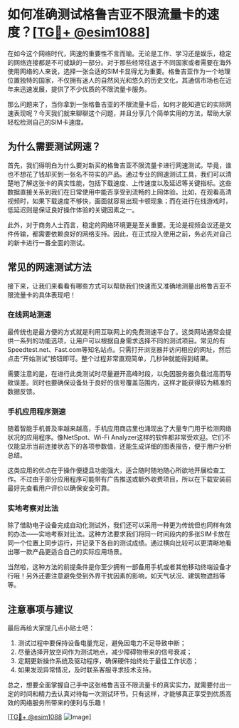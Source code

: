 # 如何准确测试格鲁吉亚不限流量卡的速度？[[TG💪+ @esim1088](https://t.me/s/esim1088)]

在如今这个网络时代，网速的重要性不言而喻。无论是工作、学习还是娱乐，稳定的网络连接都是不可或缺的一部分。对于那些经常往返于不同国家或者需要在海外使用网络的人来说，选择一张合适的SIM卡显得尤为重要。格鲁吉亚作为一个地理位置独特的国家，不仅拥有迷人的自然风光和悠久的历史文化，其通信市场也在近年来迅速发展，提供了不少优质的不限流量卡服务。

那么问题来了，当你拿到一张格鲁吉亚的不限流量卡后，如何才能知道它的实际网速表现呢？今天我们就来聊聊这个问题，并且分享几个简单实用的方法，帮助大家轻松检测自己的SIM卡速度。

## 为什么需要测试网速？

首先，我们得明白为什么要对新买的格鲁吉亚不限流量卡进行网速测试。毕竟，谁也不想花了钱却买到一张名不符实的产品。通过专业的网速测试工具，我们可以清楚地了解这张卡的真实性能，包括下载速度、上传速度以及延迟等关键指标。这些数据直接关系到我们在日常使用中能否享受到流畅的上网体验。比如，在观看高清视频时，如果下载速度不够快，画面就容易出现卡顿现象；而在进行在线游戏时，低延迟则是保证良好操作体验的关键因素之一。

此外，对于商务人士而言，稳定的网络环境更是至关重要。无论是视频会议还是文件传输，都需要依赖良好的网络支持。因此，在正式投入使用之前，务必先对自己的新卡进行一番全面的测试。

## 常见的网速测试方法

接下来，让我们来看看有哪些方式可以帮助我们快速而又准确地测量出格鲁吉亚不限流量卡的具体表现吧！

### 在线网站测速

最传统也是最方便的方式就是利用互联网上的免费测速平台了。这类网站通常会提供一系列的功能选项，让用户可以根据自身需求选择不同的测试项目。常见的有Speedtest.net、Fast.com等知名站点。只需打开浏览器并访问相应的网址，然后点击“开始测试”按钮即可。整个过程非常直观简单，几秒钟就能得到结果。

需要注意的是，在进行此类测试时尽量避开高峰时段，以免因服务器负载过高而导致误差。同时也要确保设备处于良好的信号覆盖范围内，这样才能获得较为精准的数据反馈。

### 手机应用程序测速

随着智能手机普及率越来越高，手机应用商店里也涌现出了大量专门用于检测网络状况的应用程序。像NetSpot、Wi-Fi Analyzer这样的软件都非常受欢迎。它们不仅能显示当前连接状态下的各项参数值，还能生成详细的图表报告，便于用户分析总结。

这类应用的优点在于操作便捷且功能强大，适合随时随地随心所欲地开展检查工作。不过由于部分应用程序可能带有广告推送或额外收费项目，所以在下载安装前最好先查看用户评价以确保安全可靠。

### 实地考察对比法

除了借助电子设备完成自动化测试外，我们还可以采用一种更为传统但也同样有效的办法——实地考察对比法。这种方法要求我们将同一时间段内的多张SIM卡放在同一个位置上同步运行，并记录下各自的测试成绩。通过横向比较可以更清晰地看出哪一款产品更适合自己的实际应用场景。

当然啦，这种方法的前提条件是你至少拥有一部备用手机或者其他移动终端设备才行哦！另外还要注意避免受到外界干扰因素的影响，如天气状况、建筑物遮挡等等。

## 注意事项与建议

最后再给大家提几点小贴士吧：

1. 测试过程中要保持设备电量充足，避免因电力不足导致中断；
2. 尽量选择开放空间作为测试地点，减少障碍物带来的信号衰减；
3. 定期更新操作系统及驱动程序，确保硬件始终处于最佳工作状态；
4. 如果发现异常情况，及时联系客服寻求技术支持。

总之，想要全面掌握自己手中这张格鲁吉亚不限流量卡的真实实力，就需要付出一定的时间和精力去认真对待每一次测试环节。只有这样，才能够真正享受到优质高效的网络服务所带来的便利与乐趣！

[[TG💪+ @esim1088](https://t.me/s/esim1088) ![Image](https://i.postimg.cc/4NQfJmqS/Snipaste-2025-05-13-00-14-12.png)]